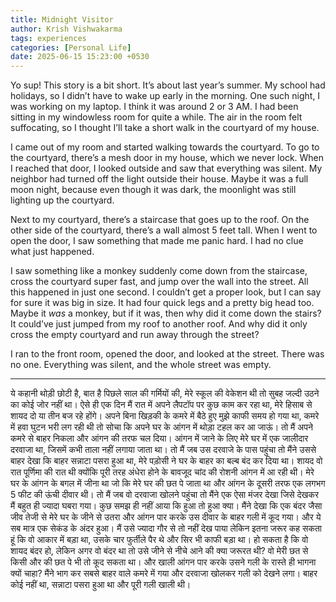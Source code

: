 ```yaml
---
title: Midnight Visitor
author: Krish Vishwakarma
tags: experiences
categories: [Personal Life]
date: 2025-06-15 15:23:00 +0530
---
```


Yo sup!
This story is a bit short. It’s about last year’s summer. My school had holidays, so I didn’t have to wake up early in the morning. One such night, I was working on my laptop. I think it was around 2 or 3 AM. I had been sitting in my windowless room for quite a while. The air in the room felt suffocating, so I thought I’ll take a short walk in the courtyard of my house.

I came out of my room and started walking towards the courtyard. To go to the courtyard, there’s a mesh door in my house, which we never lock. When I reached that door, I looked outside and saw that everything was silent. My neighbor had turned off the light outside their house. Maybe it was a full moon night, because even though it was dark, the moonlight was still lighting up the courtyard.

Next to my courtyard, there’s a staircase that goes up to the roof. On the other side of the courtyard, there’s a wall almost 5 feet tall. When I went to open the door, I saw something that made me panic hard. I had no clue what just happened.

I saw something like a monkey suddenly come down from the staircase, cross the courtyard super fast, and jump over the wall into the street. All this happened in just one second. I couldn’t get a proper look, but I can say for sure it was big in size. It had four quick legs and a pretty big head too. Maybe it _was_ a monkey, but if it was, then why did it come down the stairs? It could’ve just jumped from my roof to another roof. And why did it only cross the empty courtyard and run away through the street?

I ran to the front room, opened the door, and looked at the street. There was no one. Everything was silent, and the whole street was empty.

---

ये कहानी थोड़ी छोटी है, बात है पिछले साल की गर्मियों की, मेरे स्कूल की वेकेशन थी तो सुबह जल्दी उठने का कोई जोर नहीं था। ऐसे ही एक दिन मैं रात में अपने लैपटॉप पर कुछ काम कर रहा था, मेरे हिसाब से शायद दो या तीन बज रहे होंगे। अपने बिना खिड़की के कमरे में बैठे हुए मुझे काफी समय हो गया था, कमरे में हवा घुटन भरी लग रही थी तो सोचा कि अपने घर के आंगन में थोड़ा टहल कर आ जाऊं। तो मैं अपने कमरे से बाहर निकला और आंगन की तरफ चल दिया। आंगन में जाने के लिए मेरे घर में एक जालीदार दरवाजा था, जिसमें कभी ताला नहीं लगाया जाता था। तो मैं जब उस दरवाजे के पास पहुंचा तो मैंने उससे बाहर देखा कि बाहर सन्नाटा पसरा हुआ था, मेरे पड़ोसी ने घर के बाहर का बल्ब बंद कर दिया था। शायद वो रात पूर्णिमा की रात थी क्योंकि पूरी तरह अंधेरा होने के बावजूद चांद की रोशनी आंगन में आ रही थी। मेरे घर के आंगन के बगल में जीना था जो कि मेरे घर की छत पे जाता था और आंगन के दूसरी तरफ एक लगभग 5 फीट की ऊंची दीवार थी। तो मैं जब वो दरवाजा खोलने पहुंचा तो मैंने एक ऐसा मंजर देखा जिसे देखकर मैं बहुत ही ज्यादा घबरा गया। कुछ समझ ही नहीं आया कि हुआ तो हुआ क्या। मैंने देखा कि एक बंदर जैसा जीव तेजी से मेरे घर के जीने से उतरा और आंगन पार करके उस दीवार के बाहर गली में कूद गया। और ये सब मात्र एक सेकंड के अंदर हुआ। मैं उसे ज्यादा गौर से तो नहीं देख पाया लेकिन इतना जरूर कह सकता हूं कि वो आकार में बड़ा था, उसके चार फुर्तीले पैर थे और सिर भी काफी बड़ा था। हो सकता है कि वो शायद बंदर हो, लेकिन अगर वो बंदर था तो उसे जीने से नीचे आने की क्या जरूरत थी? वो मेरी छत से किसी और की छत पे भी तो कूद सकता था। और खाली आंगन पार करके उसने गली के रास्ते ही भागना क्यों चाहा? मैंने भाग कर सबसे बाहर वाले कमरे में गया और दरवाजा खोलकर गली को देखने लगा। बाहर कोई नहीं था, सन्नाटा पसरा हुआ था और पूरी गली खाली थी।
